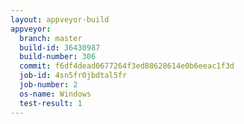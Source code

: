 ```yaml
---
layout: appveyor-build
appveyor:
  branch: master
  build-id: 36430987
  build-number: 306
  commit: f6df4dead0677264f3ed88628614e0b6eeac1f3d
  job-id: 4sn5fr0jbdtal5fr
  job-number: 2
  os-name: Windows
  test-result: 1
---
```

